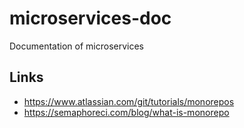 # microservices-doc
Documentation of microservices


## Links

- https://www.atlassian.com/git/tutorials/monorepos
- https://semaphoreci.com/blog/what-is-monorepo



